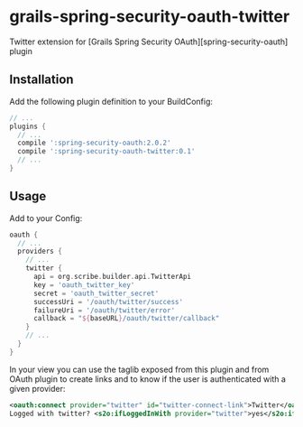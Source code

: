 grails-spring-security-oauth-twitter
====================================

Twitter extension for [Grails Spring Security OAuth][spring-security-oauth] plugin

Installation
------------

Add the following plugin definition to your BuildConfig:
```groovy
// ...
plugins {
  // ...
  compile ':spring-security-oauth:2.0.2'
  compile ':spring-security-oauth-twitter:0.1'
  // ...
}
```

Usage
-----

Add to your Config:
```groovy
oauth {
  // ...
  providers {
    // ...
    twitter {
      api = org.scribe.builder.api.TwitterApi
      key = 'oauth_twitter_key'
      secret = 'oauth_twitter_secret'
      successUri = '/oauth/twitter/success'
      failureUri = '/oauth/twitter/error'
      callback = "${baseURL}/oauth/twitter/callback"
    }
    // ...
  }
}
```

In your view you can use the taglib exposed from this plugin and from OAuth plugin to create links and to know if the user is authenticated with a given provider:
```xml
<oauth:connect provider="twitter" id="twitter-connect-link">Twitter</oauth:connect>
Logged with twitter? <s2o:ifLoggedInWith provider="twitter">yes</s2o:ifLoggedInWith> <s2o:ifNotLoggedInWith provider="twitter">no</s2o:ifNotLoggedInWith>
```

